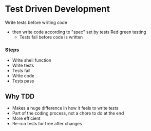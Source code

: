 # Test Driven Development

Write tests before writing code
- then write code according to "spec" set by tests
Red green testing
    - Tests fail before code is written


### Steps
- Write shell function
- Write tests
- Tests fail
- Write code
- Tests pass

## Why TDD
- Makes a huge difference in how it feels to write tests
- Part of the coding process, not a chore to do at the end
- More efficient
- Re-run tests for free after changes
